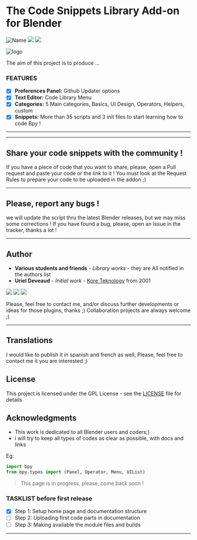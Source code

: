 # The Code Snippets Library Add-on for Blender
<img src="https://img.shields.io/badge/Blender-2.8x-orange.svg" alt="Name" /> <img src="https://img.shields.io/badge/Uriel Deveaud-2019-blue.svg" />  <img src="https://img.shields.io/badge/Python-Coding-purple.svg" />

![logo](https://github.com/KoreTeknology/code-snippets-library-addon-for-Blender/blob/master/header_r1.jpg)

The aim of this project is to produce ...
### FEATURES
- [x] <b>Preferences Panel:</b> Github Updater options
- [x] <b>Text Editor:</b> Code Library Menu
- [x] <b>Categories:</b> 5 Main categories, Basics, UI Design, Operators, Helpers, custom
- [x] <b>Snippets:</b> More than 35 scripts and 3 init files to start learning how to code Bpy !

---
---

## Share your code snippets with the community !
If you have a piece of code that you want to share, please, open a Pull request and paste your code or the link to it !
You must look at the Request Rules to prepare your code to be uploaded in the addon ;)

---

## Please, report any bugs ! 
we will update the script thru the latest Blender releases, but we may miss some  corrections !
If you have found a bug, please, open an Issue in the tracker, thanks a lot !

---

## Author

* **Various students and friends** - *Library works* - they are All notified in the authors list
* **Uriel Deveaud** - *Initial work* - [Kore Teknology](https://github.com/KoreTeknology) from 2001

<img src="https://img.shields.io/badge/Aktiv-25-9cf.svg" /> <img src="https://img.shields.io/badge/5-Viento-9cf.svg" /> <img src="https://img.shields.io/badge/Kore-Teknology-9cf.svg" />

Please, feel free to contact me, and/or discuss further developments or ideas for those plugins, thanks ;)
Collaboration projects are always welcome ;)

---

## Translations

I would like to publish it in spanish and french as well, Please, feel free to contact me it you are interested ;)


## License

This project is licensed under the GPL License - see the [LICENSE](LICENSE) file for details


## Acknowledgments

* This work is dedicated to all Blender users and coders;)
* i will try to keep all types of codes as clear as possible, with docs and links

Eg:
```python
import bpy
from bpy.types import (Panel, Operator, Menu, UIList)
```
> This page is in progress, please, come back soon !

### TASKLIST before first release
- [x] Step 1: Setup home page and documentation structure
- [ ] Step 2: Uploading first code parts in documentation
- [ ] Step 3: Making available the module files and builds

---
